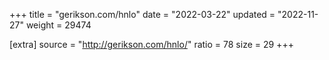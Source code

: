 +++
title = "gerikson.com/hnlo"
date = "2022-03-22"
updated = "2022-11-27"
weight = 29474

[extra]
source = "http://gerikson.com/hnlo/"
ratio = 78
size = 29
+++
